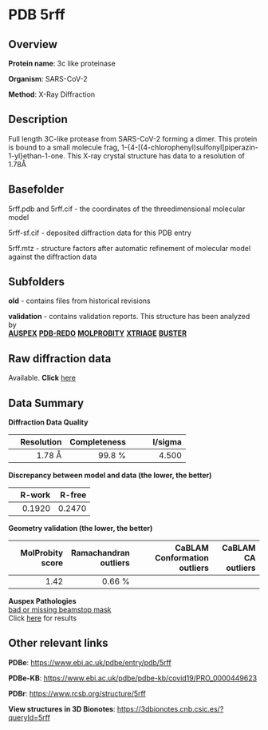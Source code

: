 # PDB 5rff

## Overview

**Protein name**: 3c like proteinase

**Organism**: SARS-CoV-2

**Method**: X-Ray Diffraction

## Description

Full length 3C-like protease from SARS-CoV-2 forming a dimer. This protein is bound to a small molecule frag, 1-{4-[(4-chlorophenyl)sulfonyl]piperazin-1-yl}ethan-1-one. This X-ray crystal structure has data to a resolution of 1.78Å

## Basefolder

5rff.pdb and 5rff.cif - the coordinates of the threedimensional molecular model

5rff-sf.cif - deposited diffraction data for this PDB entry

5rff.mtz - structure factors after automatic refinement of molecular model against the diffraction data

## Subfolders



**old** - contains files from historical revisions

**validation** - contains validation reports. This structure has been analyzed by <br>[**AUSPEX**](https://github.com/thorn-lab/coronavirus_structural_task_force/tree/master/pdb/3c_like_proteinase/SARS-CoV-2/5rff/validation/auspex) [**PDB-REDO**](https://github.com/thorn-lab/coronavirus_structural_task_force/tree/master/pdb/3c_like_proteinase/SARS-CoV-2/5rff/validation/pdb-redo) [**MOLPROBITY**](https://github.com/thorn-lab/coronavirus_structural_task_force/tree/master/pdb/3c_like_proteinase/SARS-CoV-2/5rff/validation/molprobity) [**XTRIAGE**](https://github.com/thorn-lab/coronavirus_structural_task_force/blob/master/pdb/3c_like_proteinase/SARS-CoV-2/5rff/validation/Xtriage_output.log) [**BUSTER**](https://www.globalphasing.com/buster/wiki/index.cgi?Covid19Pdb5RFF)  



## Raw diffraction data

Available. **Click** [here](https://zenodo.org/record/3731366) 

## Data Summary
**Diffraction Data Quality**

|   | Resolution | Completeness| I/sigma |
|---|-------------:|----------------:|--------------:|
|   |1.78 Å|99.8  %|<img width=50/>4.500|

**Discrepancy between model and data (the lower, the better)**

|   | **R-work**| **R-free**   
|---|-------------:|----------------:|           
||  0.1920|  0.2470|

**Geometry validation (the lower, the better)**

|   |**MolProbity<br>score**| **Ramachandran<br>outliers** | **CaBLAM<br>Conformation outliers** | **CaBLAM<br>CA outliers** |
|---|-------------:|----------------:|----------------:|---------------:|
||  1.42|  0.66 %|||

**Auspex Pathologies**<br> [bad or missing beamstop mask](https://www.auspex.de/pathol/#2)<br>Click [here](https://github.com/thorn-lab/coronavirus_structural_task_force/blob/master/pdb/3c_like_proteinase/SARS-CoV-2/5rff/validation/auspex/5rff_auspex_comments.txt)  for results

 



## Other relevant links 
**PDBe**:  https://www.ebi.ac.uk/pdbe/entry/pdb/5rff

**PDBe-KB**: https://www.ebi.ac.uk/pdbe/pdbe-kb/covid19/PRO_0000449623 
 
**PDBr**: https://www.rcsb.org/structure/5rff 

**View structures in 3D Bionotes**: https://3dbionotes.cnb.csic.es/?queryId=5rff

